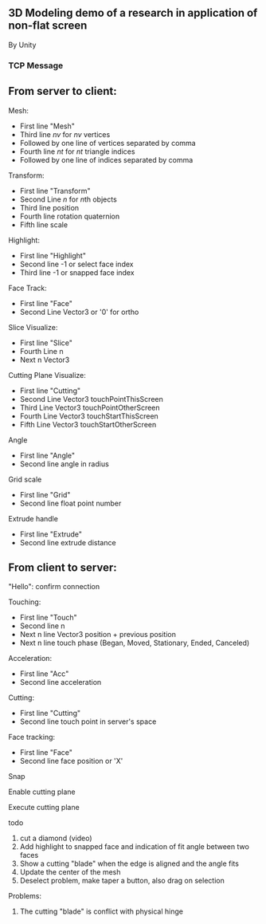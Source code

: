 ## 3D Modeling demo of a research in application of non-flat screen

By Unity

### TCP Message

## From server to client:

Mesh:
- First line "Mesh"
- Third line $nv$ for $nv$ vertices
- Followed by one line of vertices separated by comma
- Fourth line $nt$ for $nt$ triangle indices
- Followed by one line of indices separated by comma

Transform:
- First line "Transform"
- Second Line $n$ for $n$th objects
- Third line position
- Fourth line rotation quaternion
- Fifth line scale

Highlight:
- First line "Highlight"
- Second line -1 or select face index
- Third line -1 or snapped face index

Face Track:
- First line "Face"
- Second Line Vector3 or '0' for ortho

Slice Visualize:
- First line "Slice"
- Fourth Line n
- Next n Vector3

Cutting Plane Visualize:
- First line "Cutting"
- Second Line Vector3 touchPointThisScreen
- Third Line Vector3 touchPointOtherScreen
- Fourth Line Vector3 touchStartThisScreen
- Fifth Line Vector3 touchStartOtherScreen

Angle
- First line "Angle"
- Second line angle in radius

Grid scale
- First line "Grid"
- Second line float point number

Extrude handle
- First line "Extrude"
- Second line extrude distance

## From client to server:

"Hello": confirm connection

Touching:
- First line "Touch"
- Second line n
- Next n line Vector3 position + previous position
- Next n line touch phase (Began, Moved, Stationary, Ended, Canceled)

Acceleration:
- First line "Acc"
- Second line acceleration

Cutting:
- First line "Cutting"
- Second line touch point in server's space

Face tracking:
- First line "Face"
- Second line face position or 'X'

Snap

Enable cutting plane

Execute cutting plane


todo
1. cut a diamond (video)
2. Add highlight to snapped face and indication of fit angle between two faces
3. Show a cutting "blade" when the edge is aligned and the angle fits
4. Update the center of the mesh
5. Deselect problem, make taper a button, also drag on selection

Problems:
1. The cutting "blade" is conflict with physical hinge